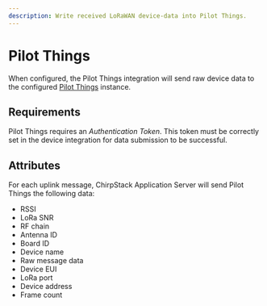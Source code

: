```yaml
---
description: Write received LoRaWAN device-data into Pilot Things.
---
```


# Pilot Things

When configured, the Pilot Things integration will send raw device data to the configured [Pilot Things](https://www.pilot-things.com/) instance.

## Requirements

Pilot Things requires an _Authentication Token_. This token must be correctly set in the device integration for data submission to be successful.

## Attributes

For each uplink message, ChirpStack Application Server will send Pilot Things the following data:

* RSSI
* LoRa SNR
* RF chain
* Antenna ID
* Board ID
* Device name
* Raw message data
* Device EUI
* LoRa port
* Device address
* Frame count
